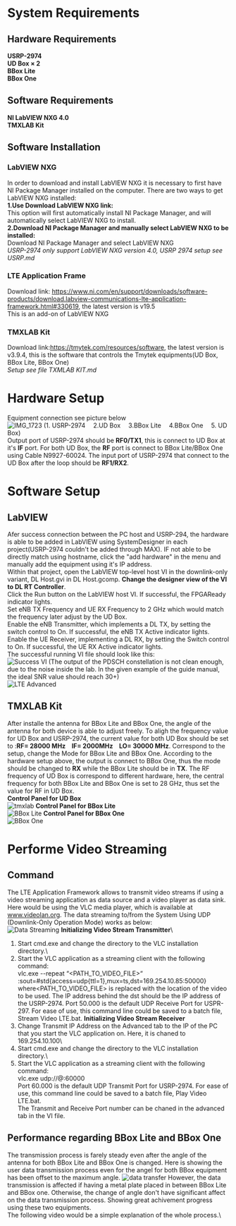 # System Requirements
## Hardware Requirements
**USRP-2974**\
**UD Box $\times$ 2**\
**BBox Lite**\
**BBox One**
## Software Requirements
**NI LabVIEW NXG 4.0**\
**TMXLAB Kit**
## Software Installation
### LabVIEW NXG
In order to download and install LabVIEW NXG it is necessary to first have NI Package Manager installed on the computer. There are two ways to get LabVIEW NXG installed:\
**1.Use Download LabVIEW NXG link:**\
This option will first automatically install NI Package Manager, and will automatically select LabVIEW NXG to install.\
**2.Download NI Package Manager and manually select LabVIEW NXG to be installed:**\
Download NI Package Manager and select LabVIEW NXG\
*USRP-2974 only support LabVIEW NXG version 4.0, USRP 2974 setup see USRP.md*
### LTE Application Frame
Download link: https://www.ni.com/en/support/downloads/software-products/download.labview-communications-lte-application-framework.html#330619, the latest version is v19.5\
This is an add-on of LabVIEW NXG
### TMXLAB Kit
Download link:https://tmytek.com/resources/software, the latest version is v3.9.4, this is the software that controls the Tmytek equipments(UD Box, BBox Lite, BBox One)\
*Setup see file TXMLAB KIT.md*
# Hardware Setup
Equipment connection see picture below\
![IMG_1723](https://github.com/XueShannon/AISECLAB_mmWave/assets/82636876/00526ad6-aea5-48de-be89-144eed236af2)
(1. USRP-2974 &emsp;2.UD Box &emsp;3.BBox Lite &emsp;4.BBox One &emsp;5. UD Box)\
Output port of USRP-2974 should be **RF0/TX1**, this is connect to UD Box at it's **IF** port. For both UD Box, the **RF** port is connect to BBox Lite/BBox One using Cable N9927-60024. The input port of USRP-2974 that connect to the UD Box after the loop should be **RF1/RX2**.
# Software Setup
## LabVIEW
Afer success connection between the PC host and USRP-294, the hardware is able to be added in LabVIEW using SystemDesigner in each project(USRP-2974 couldn't be added through MAX). IF not able to be directly match using hostname, click the "add hardware" in the menu and manually add the equipment using it's IP address.\
Within that project, open the LabVIEW top-level host VI in the downlink-only variant, DL Host.gvi in DL Host.gcomp. **Change the designer view of the VI to DL RT Controller**.\
Click the Run button on the LabVIEW host VI. If successful, the FPGAReady indicator lights.\
Set eNB TX Frequency and  UE RX Frequency to 2 GHz which would match the frequency later adjust by the UD Box.\
Enable the eNB Transmitter, which implements a DL TX, by setting the switch control to On. If successful, the eNB TX Active indicator lights.\
Enable the UE Receiver, implementing a DL RX, by setting the Switch control to On. If successful, the UE RX Active indicator lights.\
The successful running VI file should look like this:\
![Success VI](https://github.com/XueShannon/AISECLAB_mmWave/assets/82636876/44ec4b88-10c1-4243-a99c-66d2465295cb)
(The output of the PDSCH constellation is not clean enough, due to the noise inside the lab. In the given example of the guide manual, the ideal SNR value should reach 30+)\
![LTE Advanced](https://github.com/XueShannon/AISECLAB_mmWave/assets/82636876/06374de4-5ad8-49fa-ab56-277045ac608a)
## TMXLAB Kit
After installe the antenna for BBox Lite and BBox One, the angle of the antenna for both device is able to adjust freely. To aligh the frequency value for UD Box and USRP-2974, the current value for both UD Box should be set to :**RF= 28000 MHz**&emsp;**IF= 2000MHz**&emsp;**LO= 30000 MHz**. Correspond to the setup, change the Mode for BBox Lite and BBox One. According to the hardware setup above, the output is connect to BBox One, thus the mode should be changed to **RX** while the BBox Lite should be in **TX**. The RF frequency of UD Box is correspond to different hardware, here, the central frequency for both BBox Lite and BBox One is set to 28 GHz, thus set the value for RF in UD Box.\
**Control Panel for UD Box**\
![tmxlab](https://github.com/XueShannon/AISECLAB_mmWave/assets/82636876/e9583796-6828-4e25-b0e2-9b12a67d32ab)
**Control Panel for BBox Lite**\
![BBox Lite](https://github.com/XueShannon/AISECLAB_mmWave/assets/82636876/614e6c17-247a-4290-a359-47c818e27b14)
**Control Panel for BBox One**\
![BBox One](https://github.com/XueShannon/AISECLAB_mmWave/assets/82636876/dc2aba3b-58aa-4414-9ed5-e9f11e54923e)
# Performe Video Streaming
## Command
The LTE Application Framework allows to transmit video streams if using a video streaming application as data source and a video player as data sink. Here would be using the VLC media player, which is available at www.videolan.org.  The data streaming to/from the System Using UDP (Downlink-Only Operation Mode) works as below:\
![Data Streaming](https://github.com/XueShannon/AISECLAB_mmWave/assets/82636876/bd9fcd21-fb58-40e9-ab10-6f89b18602c7)
**Initializing Video Stream Transmitter**\
1. Start cmd.exe and change the directory to the VLC installation directory.\
2. Start the VLC application as a streaming client with the following command:\
vlc.exe --repeat “<PATH_TO_VIDEO_FILE>“\
:sout=#std{access=udp{ttl=1},mux=ts,dst=169.254.10.85:50000}\
 where<PATH_TO_VIDEO_FILE> is replaced with the location of the video to be used. The IP address behind the dst should be the IP address of the USRP-2974.
Port 50.000 is the default UDP Receive Port for USPR-297. For ease of use, this command line could be saved to a batch file, Stream Video LTE.bat.
**Initializing Video Stream Receiver**
1. Change Transmit IP Address on the Advanced tab to the IP of the PC that you start the VLC application on. Here, it is chaned to 169.254.10.100\
2. Start cmd.exe and change the directory to the VLC installation directory.\
3. Start the VLC application as a streaming client with the following command:\
vlc.exe udp://@:60000\
Port 60.000 is the default UDP Transmit Port for USRP-2974. For ease of use, this command line could be saved to a batch file, Play Video LTE.bat.\
The Transmit and Receive Port number can be chaned in the advanced tab in the VI file.
## Performance regarding BBox Lite and BBox One
The transmission process is farely steady even after the angle of the antenna for both BBox Lite and BBox One is changed. Here is showing the user data transmission process even for the angel for both BBox equipment has been offset to the maximum angle.
![data transfer](https://github.com/XueShannon/AISECLAB_mmWave/assets/82636876/bddeed8c-ce65-4237-8766-c1bdd06aa64c)
However, the data transmission is affected if having a metal plate placed in between BBox Lite and BBox one. Otherwise, the change of angle don't have significant affect on the data transmission process. Showing great achivement progress using these two equipments.\
The following video would be a simple explanation of the whole process.\
